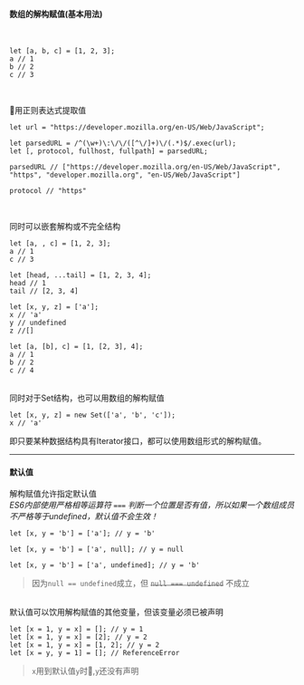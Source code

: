 #### 数组的解构赋值(基本用法)

<br>

```
let [a, b, c] = [1, 2, 3];
a // 1
b // 2
c // 3
```
<br>

用正则表达式提取值
```
let url = "https://developer.mozilla.org/en-US/Web/JavaScript";

let parsedURL = /^(\w+)\:\/\/([^\/]+)\/(.*)$/.exec(url);
let [, protocol, fullhost, fullpath] = parsedURL;

parsedURL // ["https://developer.mozilla.org/en-US/Web/JavaScript", "https", "developer.mozilla.org", "en-US/Web/JavaScript"]

protocol // "https"
```
<br>

同时可以嵌套解构或不完全结构
```
let [a, , c] = [1, 2, 3];
a // 1
c // 3

let [head, ...tail] = [1, 2, 3, 4];
head // 1
tail // [2, 3, 4]

let [x, y, z] = ['a'];
x // 'a'
y // undefined
z //[]

let [a, [b], c] = [1, [2, 3], 4];
a // 1
b // 2
c // 4
```
<br>
同时对于Set结构，也可以用数组的解构赋值

```
let [x, y, z] = new Set(['a', 'b', 'c']);
x // 'a'
```
即只要某种数据结构具有Iterator接口，都可以使用数组形式的解构赋值。

---

#### 默认值

解构赋值允许指定默认值<br>
*ES6内部使用严格相等运算符 `===` 判断一个位置是否有值，所以如果一个数组成员不严格等于undefined，默认值不会生效！*
```
let [x, y = 'b'] = ['a']; // y = 'b'

let [x, y = 'b'] = ['a', null]; // y = null

let [x, y = 'b'] = ['a', undefined]; // y = 'b'
```
>因为`null == undefined`成立，但 ~~`null === undefined`~~ 不成立

<br>
默认值可以饮用解构赋值的其他变量，但该变量必须已被声明

```
let [x = 1, y = x] = []; // y = 1
let [x = 1, y = x] = [2]; // y = 2
let [x = 1, y = x] = [1, 2]; // y = 2
let [x = y, y = 1] = []; // ReferenceError
```
>`x`用到默认值`y`时,`y`还没有声明